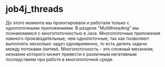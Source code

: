 # job4j_threads
До этого момента мы проектировали и работали только с однопоточными приложениями. 
В разделе "Multithreading" мы познакомимся с многопоточностью в Java. Многопоточные приложения 
намного производительные, чем однопоточные, так как позволяют выполнять несколько задач одновременно, 
то есть делить задачи между потоками (нитям). Многопоточность - это сложный механизм, незнание 
которого может привести к различным негативным последствиям при работе в многопоточной среде. 

